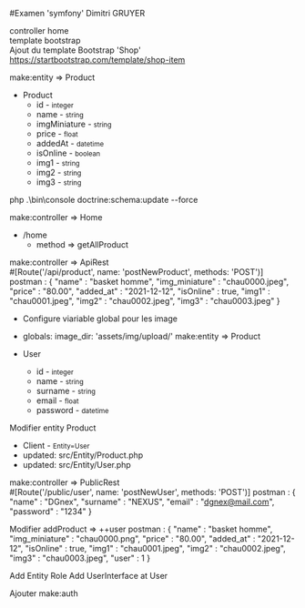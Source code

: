 #Examen 'symfony' Dimitri GRUYER

controller home <br>
template bootstrap<br>
Ajout du template Bootstrap 'Shop'<br>
https://startbootstrap.com/template/shop-item

make:entity => Product <br>

- Product
    - id - <small>integer</small>
    - name - <small>string</small>
    - imgMiniature - <small>string</small>
    - price - <small>float</small>
    - addedAt - <small>datetime</small>
    - isOnline - <small>boolean</small>
    - img1 - <small>string</small>
    - img2 - <small>string</small>
    - img3 - <small>string</small>

php .\bin\console doctrine:schema:update --force

make:controller => Home<br>
- /home
  - method => getAllProduct

make:controller => ApiRest<br>
#[Route('/api/product', name: 'postNewProduct', methods: 'POST')]
postman : 
{
  "name" : "basket homme",
  "img_miniature" : "chau0000.jpeg",
  "price" : "80.00",
  "added_at" : "2021-12-12",
  "isOnline" : true,
  "img1" : "chau0001.jpeg",
  "img2" : "chau0002.jpeg",
  "img3" : "chau0003.jpeg"
}
- Configure viariable global pour les image
- globals:
  image_dir: 'assets/img/upload/'
  make:entity => Product <br>

- User
  - id - <small>integer</small>
  - name - <small>string</small>
  - surname - <small>string</small>
  - email - <small>float</small>
  - password - <small>datetime</small>

Modifier entity Product
  - Client - <small>Entity=User</small></li>
  - updated: src/Entity/Product.php
  - updated: src/Entity/User.php

make:controller => PublicRest<br>
#[Route('/public/user', name: 'postNewUser', methods: 'POST')]
  postman :
  {
  "name" : "DGnex",
  "surname" : "NEXUS",
  "email" : "dgnex@mail.com",
  "password" : "1234"
  }

Modifier addProduct => ++user
postman :
{
"name" : "basket homme",
"img_miniature" : "chau0000.png",
"price" : "80.00",
"added_at" : "2021-12-12",
"isOnline" : true,
"img1" : "chau0001.jpeg",
"img2" : "chau0002.jpeg",
"img3" : "chau0003.jpeg",
"user" : 1
}

Add Entity Role
Add UserInterface at User

Ajouter  make:auth